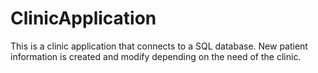 # ClinicApplication

This is a clinic application that connects to a SQL database. New patient information is created and modify depending on the need of the clinic.
